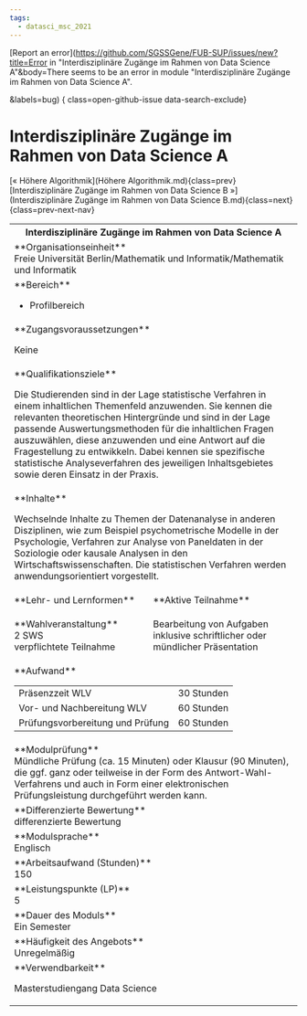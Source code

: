 ```yaml
---
tags:
  - datasci_msc_2021
---
```

[Report an error](https://github.com/SGSSGene/FUB-SUP/issues/new?title=Error in "Interdisziplinäre Zugänge im Rahmen von Data Science A"&body=There seems to be an error in module "Interdisziplinäre Zugänge im Rahmen von Data Science A".

<Describe here a slightly more detailed description of what is wrong>&labels=bug)
{ class=open-github-issue data-search-exclude}

# Interdisziplinäre Zugänge im Rahmen von Data Science A

[« Höhere Algorithmik](Höhere Algorithmik.md){class=prev}
[Interdisziplinäre Zugänge im Rahmen von Data Science B »](Interdisziplinäre Zugänge im Rahmen von Data Science B.md){class=next}
{class=prev-next-nav}

<table markdown id="moduledesc">
<tr markdown class="moduledesc_head"><th colspan="2">Interdisziplinäre Zugänge im Rahmen von Data Science A </th></tr>
<tr markdown><td colspan="2">**Organisationseinheit**   <br>Freie Universität Berlin/Mathematik und Informatik/Mathematik und Informatik</td></tr>

<tr markdown><td colspan="2">**Bereich**<br>


- Profilbereich

</td></tr>

<tr markdown><td colspan="2">**Zugangsvoraussetzungen** <br>

Keine


</td></tr>
<tr markdown><td colspan="2">**Qualifikationsziele**    <br>

Die Studierenden sind in der Lage statistische Verfahren in einem
inhaltlichen Themenfeld anzuwenden. Sie kennen die relevanten theoretischen
Hintergründe und sind in der Lage passende Auswertungsmethoden für die
inhaltlichen Fragen auszuwählen, diese anzuwenden und eine Antwort auf die
Fragestellung zu entwikkeln. Dabei kennen sie spezifische statistische
Analyseverfahren des jeweiligen Inhaltsgebietes sowie deren Einsatz in der
Praxis.


</td></tr>
<tr markdown><td colspan="2">**Inhalte**                <br>

Wechselnde Inhalte zu Themen der Datenanalyse in anderen Disziplinen, wie
zum Beispiel psychometrische Modelle in der Psychologie, Verfahren zur
Analyse von Paneldaten in der Soziologie oder kausale Analysen in den
Wirtschaftswissenschaften. Die statistischen Verfahren werden
anwendungsorientiert vorgestellt.


</td></tr>

<tr markdown><td>**Lehr- und Lernformen**</td><td>**Aktive Teilnahme**</td></tr>
<tr markdown><td> **Wahlveranstaltung** <br>2 SWS <br> verpflichtete Teilnahme</td><td>

Bearbeitung von Aufgaben inklusive schriftlicher oder mündlicher Präsentation
</td></tr>
<tr markdown><td colspan="2">**Aufwand**                <br>
<table class="aufwand_table">
<tr><td>Präsenzzeit WLV</td><td>30 Stunden</td></tr>
<tr><td>Vor- und Nachbereitung WLV</td><td>60 Stunden</td></tr>
<tr><td>Prüfungsvorbereitung und Prüfung</td><td>60 Stunden</td></tr>
</table>

</td></tr>
<tr markdown><td colspan="2">**Modulprüfung**             <br>Mündliche Prüfung (ca. 15 Minuten) oder Klausur (90 Minuten), die ggf. ganz
oder teilweise in der Form des Antwort-Wahl-Verfahrens und auch in Form
einer elektronischen Prüfungsleistung durchgeführt werden kann.


</td></tr>
<tr markdown><td colspan="2">**Differenzierte Bewertung** <br>differenzierte Bewertung

</td></tr>
<tr markdown><td colspan="2">**Modulsprache**             <br>Englisch</td></tr>
<tr markdown><td colspan="2">**Arbeitsaufwand (Stunden)** <br>150</td></tr>
<tr markdown><td colspan="2">**Leistungspunkte (LP)**     <br>5</td></tr>
<tr markdown><td colspan="2">**Dauer des Moduls**         <br>Ein Semester</td></tr>
<tr markdown><td colspan="2">**Häufigkeit des Angebots**  <br>Unregelmäßig</td></tr>
<tr markdown><td colspan="2">**Verwendbarkeit**           <br>

Masterstudiengang Data Science


</td></tr>

</table>
